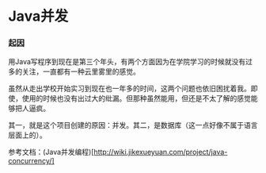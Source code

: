 # Java并发

### 起因

用Java写程序到现在是第三个年头，有两个方面因为在学院学习的时候就没有过多的关注，一直都有一种云里雾里的感觉。

虽然从走出学校开始实习到现在也一年多的时间，这两个问题也依旧困扰着我。即使，使用的时候也没有出过大的纰漏。但那种虽然能用，但还是不太了解的感觉能够把人逼疯。

其一，就是这个项目创建的原因：并发。其二，是数据库（这一点好像不属于语言层面上的）。

参考文档：(Java并发编程)[http://wiki.jikexueyuan.com/project/java-concurrency/]